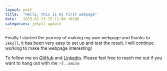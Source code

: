 ```yaml
---
layout: post
title:  "Hello, this is my first webpage"
date:   2023-02-23 15:11:00 +0100
categories: jekyll update
---
```


Finally I started the journey of making my own webpage and thanks to `Jekyll`, it has been very easy to set up and test the result. I will continue working to make the webpage interesting!


To follow me on [GitHub][github] and [Linkedin][linkedin]. Please feel free to reach me out if you want to hang out with me :-). `:smile`

[github]: https://github.com/YaolinGe
[linkedin]: https://www.linkedin.com/in/yaolinge/
